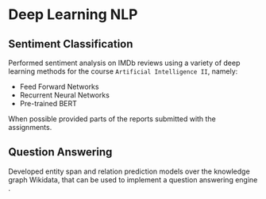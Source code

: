 # Deep Learning NLP

## Sentiment Classification

Performed sentiment analysis on IMDb reviews using a variety of deep learning methods for the course `Artificial Intelligence II`, namely:
* Feed Forward Networks
* Recurrent Neural Networks
* Pre-trained BERT 

When possible provided parts of the reports submitted with the assignments.


## Question Answering

Developed entity span and relation prediction models over the knowledge graph Wikidata, that can be used to implement a question answering engine .
